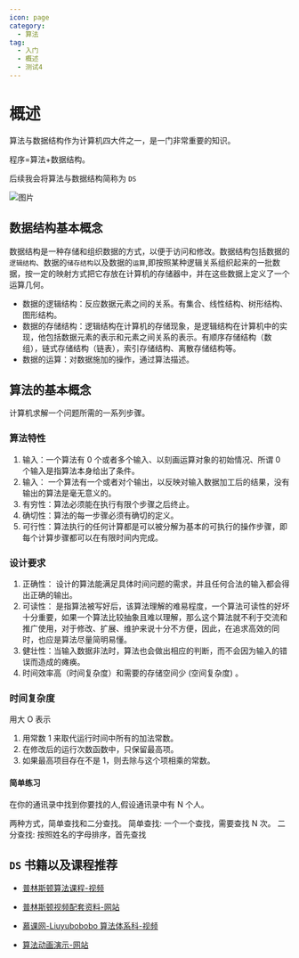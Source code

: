 ```yaml
---
icon: page
category:
  - 算法
tag:
  - 入门
  - 概述
  - 测试4
---
```


# 概述

算法与数据结构作为计算机四大件之一，是一门非常重要的知识。

程序=算法+数据结构。

<Badge text="注意" type="danger"/> 后续我会将算法与数据结构简称为 `DS`

![图片](https://note.shubowei.com/note/2022%2010%2013%2023%2030%2025%201665675025%201665675025123%20OvVEDe%20%E6%95%B0%E6%8D%AE%E7%BB%93%E6%9E%84%E5%92%8C%E7%AE%97%E6%B3%95%20.png)

## 数据结构基本概念

数据结构是一种存储和组织数据的方式，以便于访问和修改。数据结构包括数据的`逻辑结构`、数据的`储存结构`以及数据的`运算`,即按照某种逻辑关系组织起来的一批数据，按一定的映射方式把它存放在计算机的存储器中，并在这些数据上定义了一个运算几何。

- 数据的逻辑结构：反应数据元素之间的关系。有集合、线性结构、树形结构、图形结构。
- 数据的存储结构：逻辑结构在计算机的存储现象，是逻辑结构在计算机中的实现，他包括数据元素的表示和元素之间关系的表示。有顺序存储结构（数组），链式存储结构（链表），索引存储结构、离散存储结构等。
- 数据的运算：对数据施加的操作，通过算法描述。

## 算法的基本概念

计算机求解一个问题所需的一系列步骤。

### 算法特性

1. 输入：一个算法有 0 个或者多个输入、以刻画运算对象的初始情况、所谓 0 个输入是指算法本身给出了条件。
2. 输入： 一个算法有一个或者对个输出，以反映对输入数据加工后的结果，没有输出的算法是毫无意义的。
3. 有穷性：算法必须能在执行有限个步骤之后终止。
4. 确切性：算法的每一步骤必须有确切的定义。
5. 可行性：算法执行的任何计算都是可以被分解为基本的可执行的操作步骤，即每个计算步骤都可以在有限时间内完成。

### 设计要求

1. 正确性： 设计的算法能满足具体时间问题的需求，并且任何合法的输入都会得出正确的输出。
2. 可读性： 是指算法被写好后，该算法理解的难易程度，一个算法可读性的好坏十分重要，如果一个算法比较抽象且难以理解，那么这个算法就不利于交流和推广使用，对于修改、扩展、维护来说十分不方便，因此，在追求高效的同时，也应是算法尽量简明易懂。
3. 健壮性：当输入数据非法时，算法也会做出相应的判断，而不会因为输入的错误而造成的瘫痪。
4. 时间效率高（时间复杂度）和需要的存储空间少 (空间复杂度) 。

### 时间复杂度

用大 O 表示

1. 用常数 1 来取代运行时间中所有的加法常数。
2. 在修改后的运行次数函数中，只保留最高项。
3. 如果最高项目存在不是 1，则去除与这个项相乘的常数。

#### 简单练习

在你的通讯录中找到你要找的人,假设通讯录中有 N 个人。

两种方式，简单查找和二分查找。
简单查找: 一个一个查找，需要查找 N 次。
二分查找: 按照姓名的字母排序，首先查找

## `DS` 书籍以及课程推荐

- [普林斯顿算法课程-视频](https://www.bilibili.com/video/BV1K4411b7jM/?spm_id_from=333.337.search-card.all.click&vd_source=15b5d076158b9fa3660fee097aff4f92)
- [普林斯顿视频配套资料-网站](https://algs4.cs.princeton.edu/home/)
- [慕课网-Liuyubobobo 算法体系科-视频](https://class.imooc.com/sale/datastructure?mc_marking=847f8fb5de6faa3343df639065d45b7d&mc_channel=imoocsearch)

- [算法动画演示-网站](https://www.cs.usfca.edu/~galles/visualization/Algorithms.html)
